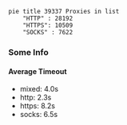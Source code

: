 
```mermaid
pie title 39337 Proxies in list
    "HTTP" : 28192
    "HTTPS": 10509
    "SOCKS" : 7622
```

### Some Info
#### Average Timeout

- mixed: 4.0s
- http: 2.3s
- https: 8.2s
- socks: 6.5s
